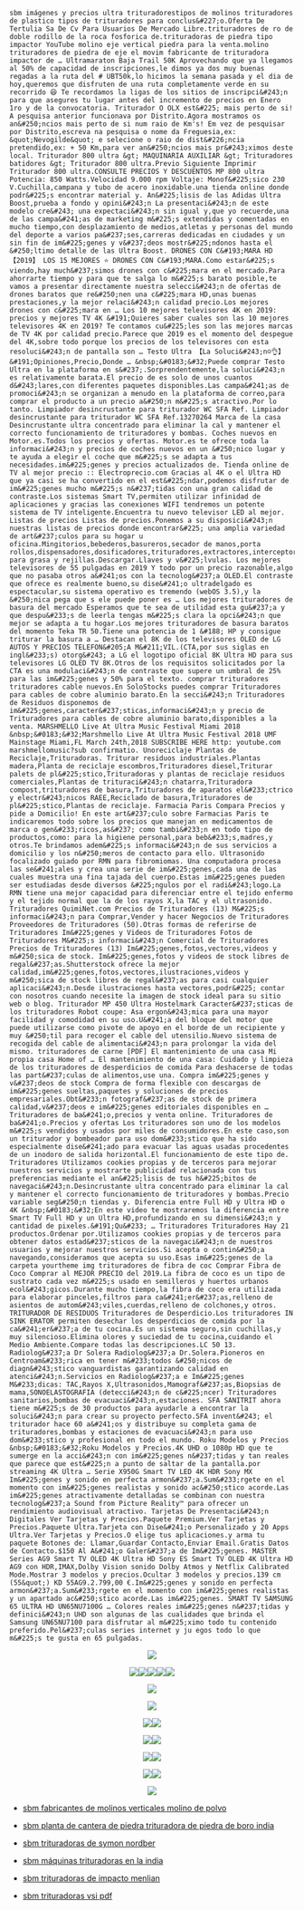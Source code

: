 
```
sbm imágenes y precios ultra trituradorestipos de molinos trituradores de plastico tipos de trituradores para conclus&#227;o.Oferta De Tertulia Sa De Cv Para Usuarios De Mercado Libre.trituradores de ro de doble rodillo de la roca fosforica de.trituradoras de piedra tipo impactor YouTube molino eje vertical piedra para la venta.molino trituradores de piedra de eje el movim fabricante de trituradora impactor de … Ultramaraton Baja Trail 50K Aprovechando que ya llegamos al 50% de capacidad de inscripciones,le dimos ya dos muy buenas regadas a la ruta del # UBT50k,lo hicimos la semana pasada y el dia de hoy,queremos que disfruten de una ruta completamente verde en su recorrido 😆 Te recordamos la ligas de los sitios de inscripci&#243;n para que asegures tu lugar antes del incremento de precios en Enero 1ro y de la convocatoria. Triturador O OLX est&#225; mais perto de si! A pesquisa anterior funcionava por Distrito.Agora mostramos os an&#250;ncios mais perto de si num raio de Km's! Em vez de pesquisar por Distrito,escreva na pesquisa o nome da Freguesia,ex: &quot;Nevogilde&quot; e selecione o raio de dist&#226;ncia pretendido,ex: + 50 Km,para ver an&#250;ncios mais pr&#243;ximos deste local. Triturador 800 ultra &gt; MAQUINARIA AUXILIAR &gt; Trituradores batidores &gt; Triturador 800 ultra.Previo Siguiente Imprimir Triturador 800 ultra.CONSULTE PRECIOS Y DESCUENTOS MP 800 ultra Potencia: 850 Watts.Velocidad 9.000 rpm Voltaje: Monof&#225;sico 230 V.Cuchilla,campana y tubo de acero inoxidable.una tienda online donde podr&#225;s encontrar material y. An&#225;lisis de las Adidas Ultra Boost,prueba a fondo y opini&#243;n La presentaci&#243;n de este modelo cre&#243; una expectaci&#243;n sin igual y,que yo recuerde,una de las campa&#241;as de marketing m&#225;s extendidas y comentadas en mucho tiempo,con desplazamiento de medios,atletas y personas del mundo del deporte a varios pa&#237;ses,carreras dedicadas en ciudades y un sin fin de im&#225;genes y v&#237;deos mostr&#225;ndonos hasta el &#250;ltimo detalle de las Ultra Boost. DRONES CON C&#193;MARA HD 【2019】 LOS 15 MEJORES ⭐️ DRONES CON C&#193;MARA.Como estar&#225;s viendo,hay much&#237;simos drones con c&#225;mara en el mercado.Para ahorrarte tiempo y para que te salga lo m&#225;s barato posible,te vamos a presentar directamente nuestra selecci&#243;n de ofertas de drones baratos que re&#250;nen una c&#225;mara HD,unas buenas prestaciones,y la mejor relaci&#243;n calidad precio.Los mejores drones con c&#225;mara en … Los 10 mejores televisores 4K en 2019: precios y mejores TV 4K &#191;Quieres saber cuales son las 10 mejores televisores 4K en 2019? Te contamos cu&#225;les son las mejores marcas de TV 4K por calidad precio.Parece que 2019 es el momento del despegue del 4K,sobre todo porque los precios de los televisores con esta resoluci&#243;n de pantalla son … Testo Ultra 【La Soluci&#243;n☺️👌】&#191;Opiniones,Precio,Donde … &nbsp;&#0183;&#32;Puede comprar Testo Ultra en la plataforma en s&#237;.Sorprendentemente,la soluci&#243;n es relativamente barata.El precio de es solo de unos cuantos d&#243;lares,con diferentes paquetes disponibles.Las campa&#241;as de promoci&#243;n se organizan a menudo en la plataforma de correo,para comprar el producto a un precio a&#250;n m&#225;s atractivo.Por lo tanto. Limpiador desincrustante para triturador WC SFA Ref. Limpiador desincrustante para triturador WC SFA Ref.13270264 Marca de la casa Desincrustante ultra concentrado para eliminar la cal y mantener el correcto funcionamiento de trituradores y bombas. Coches nuevos en Motor.es.Todos los precios y ofertas. Motor.es te ofrece toda la informaci&#243;n y precios de coches nuevos en un &#250;nico lugar y te ayuda a elegir el coche que m&#225;s se adapta a tus necesidades.im&#225;genes y precios actualizados de. Tienda online de TV al mejor precio :: Electroprecio.com Gracias al 4K o el Ultra HD que ya casi se ha convertido en el est&#225;ndar,podemos disfrutar de im&#225;genes mucho m&#225;s n&#237;tidas con una gran calidad de contraste.Los sistemas Smart TV,permiten utilizar infinidad de aplicaciones y gracias las conexiones WIFI tendremos un potente sistema de TV inteligente.Encuentra tu nuevo televisor LED al mejor. Listas de precios Listas de precios.Ponemos a su disposici&#243;n nuestras listas de precios donde encontrar&#225; una amplia variedad de art&#237;culos para su hogar u oficina.Mingitorios,bebederos,basureros,secador de manos,porta rollos,dispensadores,dosificadores,trituradores,extractores,interceptores para grasa y rejillas.Descargar.Llaves y v&#225;lvulas. Los mejores televisores de 55 pulgadas en 2019 Y todo por un precio razonable,algo que no pasaba otros a&#241;os con la tecnolog&#237;a OLED.El contraste que ofrece es realmente bueno,su dise&#241;o ultradelgado es espectacular,su sistema operativo es tremendo (webOS 3.5),y la &#250;nica pega que s ele puede poner es … Los mejores trituradores de basura del mercado Esperamos que te sea de utilidad esta gu&#237;a y que despu&#233;s de leerla tengas m&#225;s clara la opci&#243;n que mejor se adapta a tu hogar.Los mejores trituradores de basura baratos del momento Teka TR 50.Tiene una potencia de 1 &#188; HP y consigue triturar la basura a … Destacan el 8K de los televisores OLED de LG AUTOS Y PRECIOS TELEFON&#205;A M&#211;VIL.(CTA,por sus siglas en ingl&#233;s) otorg&#243; a LG el logotipo oficial 8K Ultra HD para sus televisores LG OLED TV 8K.Otros de los requisitos solicitados por la CTA es una modulaci&#243;n de contraste que supere un umbral de 25% para las im&#225;genes y 50% para el texto. comprar trituradores trituradores cable nuevos.En SoloStocks puedes comprar Trituradores para cables de cobre aluminio barato.En la secci&#243;n Trituradores de Residuos disponemos de im&#225;genes,caracter&#237;sticas,informaci&#243;n y precio de Trituradores para cables de cobre aluminio barato,disponibles a la venta. MARSHMELLO Live At Ultra Music Festival Miami 2018 &nbsp;&#0183;&#32;Marshmello Live At Ultra Music Festival 2018 UMF Mainstage Miami,FL March 24th,2018 SUBSCRIBE HERE http: youtube.com marshmellomusic?sub confirmatio. Unoreciclaje Plantas de Reciclaje,Trituradoras. Triturar residuos industriales.Plantas madera,Planta de reciclaje escombros,Trituradores diesel,Triturar palets de pl&#225;stico,Trituradoras y plantas de reciclaje residuos comerciales,Plantas de trituraci&#243;n chatarra,Trituradora compost,trituradores de basura,Trituradores de aparatos el&#233;ctrico y electr&#243;nicos RAEE,Reciclado de basura,Trituradores de pl&#225;stico,Plantas de reciclaje. Farmacia Paris Compara Precios y pide a Domicilio! En este art&#237;culo sobre Farmacias Paris te indicaremos todo sobre los precios que manejan en medicamentos de marca o gen&#233;ricos,as&#237; como tambi&#233;n en todo tipo de productos,como: para la higiene personal,para beb&#233;s,madres,y otros.Te brindamos adem&#225;s informaci&#243;n de sus servicios a domicilio y los n&#250;meros de contacto para ello. Ultrasonido focalizado guiado por RMN para fibromiomas. Una computadora procesa las se&#241;ales y crea una serie de im&#225;genes,cada una de las cuales muestra una fina tajada del cuerpo.Estas im&#225;genes pueden ser estudiadas desde diversos &#225;ngulos por el radi&#243;logo.La RMN tiene una mejor capacidad para diferenciar entre el tejido enfermo y el tejido normal que la de los rayos X,la TAC y el ultrasonido. Trituradores QuimiNet.com Precios de Trituradores (13) M&#225;s informaci&#243;n para Comprar,Vender y hacer Negocios de Trituradores Proveedores de Trituradores (50).Otras formas de referirse de Trituradores Im&#225;genes y Videos de Trituradores Fotos de Trituradores M&#225;s informaci&#243;n Comercial de Trituradores Precios de Trituradores (13) Im&#225;genes,fotos,vectores,videos y m&#250;sica de stock. Im&#225;genes,fotos y videos de stock libres de regal&#237;as.Shutterstock ofrece la mejor calidad,im&#225;genes,fotos,vectores,ilustraciones,videos y m&#250;sica de stock libres de regal&#237;as para casi cualquier aplicaci&#243;n.Desde ilustraciones hasta vectores,podr&#225; contar con nosotros cuando necesite la imagen de stock ideal para su sitio web o blog. Triturador MP 450 Ultra Hostelmark Caracter&#237;sticas de los trituradores Robot coupe: Asa ergon&#243;mica para una mayor facilidad y comodidad en su uso.U&#241;a del bloque del motor que puede utilizarse como pivote de apoyo en el borde de un recipiente y muy &#250;til para recoger el cable del utensilio.Nuevo sistema de recogida del cable de alimentaci&#243;n para prolongar la vida del mismo. trituradores de carne [PDF] El mantenimiento de una casa Mi propia casa Home of … El mantenimiento de una casa: Cuidado y limpieza de los trituradores de desperdicios de comida Para deshacerse de todas las part&#237;culas de alimentos,use una. Compra im&#225;genes y v&#237;deos de stock Compra de forma flexible con descargas de im&#225;genes sueltas,paquetes y soluciones de precios empresariales.Obt&#233;n fotograf&#237;as de stock de primera calidad,v&#237;deos e im&#225;genes editoriales disponibles en … Trituradores de ba&#241;o,precios y venta online. Trituradores de ba&#241;o.Precios y ofertas Los trituradores son uno de los modelos m&#225;s vendidos y usados por miles de consumidores.En este caso,son un triturador y bombeador para uso dom&#233;stico que ha sido especialmente dise&#241;ado para evacuar las aguas usadas procedentes de un inodoro de salida horizontal.El funcionamiento de este tipo de. Trituradores Utilizamos cookies propias y de terceros para mejorar nuestros servicios y mostrarte publicidad relacionada con tus preferencias mediante el an&#225;lisis de tus h&#225;bitos de navegaci&#243;n.Desincrustante ultra concentrado para eliminar la cal y mantener el correcto funcionamiento de trituradores y bombas.Precio variable seg&#250;n tiendas y. Diferencia entre Full HD y Ultra HD o 4K &nbsp;&#0183;&#32;En este video te mostraremos la diferencia entre Smart TV Full HD y un Ultra HD,profundizando en su dimensi&#243;n y cantidad de pixeles.&#191;Qu&#233; … Trituradores Trituradores Hay 21 productos.Ordenar por.Utilizamos cookies propias y de terceros para obtener datos estad&#237;sticos de la navegaci&#243;n de nuestros usuarios y mejorar nuestros servicios.Si acepta o contin&#250;a navegando,consideramos que acepta su uso.Esas im&#225;genes de la carpeta yourtheme img trituradores de fibra de coc Comprar Fibra de Coco Comprar al MEJOR PRECIO del 2019.La fibra de coco es un tipo de sustrato cada vez m&#225;s usado en semilleros y huertos urbanos ecol&#243;gicos.Durante mucho tiempo,la fibra de coco era utilizada para elaborar pinceles,filtros para ca&#241;er&#237;as,relleno de asientos de autom&#243;viles,cuerdas,relleno de colchones,y otros. TRITURADOR DE RESIDUOS Trituradores de Desperdicio.Los trituradores IN SINK ERATOR permiten desechar los desperdicios de comida por la ca&#241;er&#237;a de tu cocina.Es un sistema seguro,sin cuchillas,y muy silencioso.Elimina olores y suciedad de tu cocina,cuidando el Medio Ambiente.Compare todas las descripciones.LC 50 13. Radiolog&#237;a Dr Solera Radiolog&#237;a Dr.Solera.Pioneros en Centroam&#233;rica en tener m&#233;todos &#250;nicos de diagn&#243;stico vanguardistas garantizando calidad en atenci&#243;n.Servicios en Radiolog&#237;a e Im&#225;genes M&#233;dicas: TAC,Rayos X,Ultrasonidos,Mamograf&#237;as,Biopsias de mama,SONOELASTOGRAFIA (detecci&#243;n de c&#225;ncer) Trituradores sanitarios,bombas de evacuaci&#243;n,estaciones. SFA SANITRIT ahora tiene m&#225;s de 30 productos para ayudarle a encontrar la soluci&#243;n para crear su proyecto perfecto.SFA invent&#243; el triturador hace 60 a&#241;os y distribuye su completa gama de trituradores,bombas y estaciones de evacuaci&#243;n para uso dom&#233;stico y profesional en todo el mundo. Roku Modelos y Precios &nbsp;&#0183;&#32;Roku Modelos y Precios.4K UHD o 1080p HD que te sumerge en la acci&#243;n con im&#225;genes n&#237;tidas y tan reales que parece que est&#225;n a punto de saltar de la pantalla.por streaming 4K Ultra … Serie X950G Smart TV LED 4K HDR Sony MX Im&#225;genes y sonido en perfecta armon&#237;a.Sum&#233;rgete en el momento con im&#225;genes realistas y sonido ac&#250;stico acorde.Las im&#225;genes atractivamente detalladas se combinan con nuestra tecnolog&#237;a Sound from Picture Reality™ para ofrecer un rendimiento audiovisual atractivo. Tarjetas De Presentaci&#243;n Digitales Ver Tarjetas y Precios.Paquete Premium.Ver Tarjetas y Precios.Paquete Ultra.Tarjeta con Dise&#241;o Personalizado y 20 Apps Ultra.Ver Tarjetas y Precios.O elige tus aplicaciones.y arma tu paquete Botones de: Llamar,Guardar Contacto,Enviar Email.Gratis Datos de Contacto.$150 Al A&#241;o Galer&#237;a de Im&#225;genes. MASTER Series AG9 Smart TV OLED 4K Ultra HD Sony ES Smart TV OLED 4K Ultra HD AG9 con HDR,IMAX,Dolby Vision sonido Dolby Atmos y Netflix Calibrated Mode.Mostrar 3 modelos y precios.Ocultar 3 modelos y precios.139 cm (55&quot;) KD 55AG9.2.799,00 €.Im&#225;genes y sonido en perfecta armon&#237;a.Sum&#233;rgete en el momento con im&#225;genes realistas y un apartado ac&#250;stico acorde.Las im&#225;genes. SMART TV SAMSUNG 65 ULTRA HD UN65NU7100G … Colores reales im&#225;genes n&#237;tidas y definici&#243;n UHD son algunas de las cualidades que brinda el Samsung UN65NU7100 para disfrutar al m&#225;ximo todo tu contenido preferido.Pel&#237;culas series internet y ju egos todo lo que m&#225;s te gusta en 65 pulgadas. 
```

<div align="center">

<a href="https://es-crusher.shibang-china.com/github&k=sbm+im%C3%A1genes+y+precios+ultra+trituradores"><img src="https://static.shibang-china.com/es/crusher/logo.jpg"></a>

<a href="https://es-crusher.shibang-china.com/github&k=sbm+im%C3%A1genes+y+precios+ultra+trituradores"><img src="https://static.shibang-china.com/es/crusher/index.jpg"></a><a href="https://es-crusher.shibang-china.com/material.htmlgithub&k=sbm+im%C3%A1genes+y+precios+ultra+trituradores"><img src="https://static.shibang-china.com/es/crusher/material.jpg"></a><a href="https://es-crusher.shibang-china.com/application.htmlgithub&k=sbm+im%C3%A1genes+y+precios+ultra+trituradores"><img src="https://static.shibang-china.com/es/crusher/application.jpg"></a><a href="https://es-crusher.shibang-china.com/aboutus.htmlgithub&k=sbm+im%C3%A1genes+y+precios+ultra+trituradores"><img src="https://static.shibang-china.com/es/crusher/aboutus.jpg"></a><a href="https://es-crusher.shibang-china.com/contact.htmlgithub&k=sbm+im%C3%A1genes+y+precios+ultra+trituradores"><img src="https://static.shibang-china.com/es/crusher/contact.jpg"></a>

<a href="https://es-crusher.shibang-china.com/github&k=sbm+im%C3%A1genes+y+precios+ultra+trituradores"><img src="https://static.shibang-china.com/es/crusher/banner.jpg"></a>

<a href="https://swt.shibang-china.com/github&k=sbm+im%C3%A1genes+y+precios+ultra+trituradores"><img src="https://static.shibang-china.com/es/crusher/text.jpg"></a>

<a href="https://swt.shibang-china.com/github&k=sbm+im%C3%A1genes+y+precios+ultra+trituradores"><img src="https://static.shibang-china.com/es/crusher/chat.jpg"></a><a href="https://es-crusher.shibang-china.com/contact.htmlgithub&k=sbm+im%C3%A1genes+y+precios+ultra+trituradores"><img src="https://static.shibang-china.com/es/crusher/message.jpg"></a>

<a href="https://es-crusher.shibang-china.com/products/pe.htmlgithub&k=sbm+im%C3%A1genes+y+precios+ultra+trituradores"><img src="https://static.shibang-china.com/es/crusher/pe.jpg"></a><a href="https://es-crusher.shibang-china.com/products/pf.htmlgithub&k=sbm+im%C3%A1genes+y+precios+ultra+trituradores"><img src="https://static.shibang-china.com/es/crusher/pf.jpg"></a>

<a href="https://es-crusher.shibang-china.com/products/hpt.htmlgithub&k=sbm+im%C3%A1genes+y+precios+ultra+trituradores"><img src="https://static.shibang-china.com/es/crusher/hpt.jpg"></a><a href="https://es-crusher.shibang-china.com/products/vsi.htmlgithub&k=sbm+im%C3%A1genes+y+precios+ultra+trituradores"><img src="https://static.shibang-china.com/es/crusher/vsi.jpg"></a>

<a href="https://es-crusher.shibang-china.com/products/klv.htmlgithub&k=sbm+im%C3%A1genes+y+precios+ultra+trituradores"><img src="https://static.shibang-china.com/es/crusher/klv.jpg"></a><a href="https://es-crusher.shibang-china.com/products/portable.htmlgithub&k=sbm+im%C3%A1genes+y+precios+ultra+trituradores"><img src="https://static.shibang-china.com/es/crusher/portable.jpg"></a>

<a href="https://swt.shibang-china.com/github&k=sbm+im%C3%A1genes+y+precios+ultra+trituradores"><img src="https://static.shibang-china.com/es/crusher/case.jpg"></a>

</div>


* [sbm fabricantes de molinos verticales molino de polvo](sbm%20fabricantes%20de%20molinos%20verticales%20molino%20de%20polvo.md)

* [sbm planta de cantera de piedra trituradora de piedra de boro india](sbm%20planta%20de%20cantera%20de%20piedra%20trituradora%20de%20piedra%20de%20boro%20india.md)

* [sbm trituradoras de symon nordber](sbm%20trituradoras%20de%20symon%20nordber.md)

* [sbm máquinas trituradoras en la india](sbm%20m%C3%A1quinas%20trituradoras%20en%20la%20india.md)

* [sbm trituradoras de impacto menlian](sbm%20trituradoras%20de%20impacto%20menlian.md)

* [sbm trituradoras vsi pdf](sbm%20trituradoras%20vsi%20pdf.md)